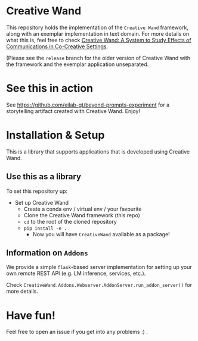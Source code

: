 # Creative Wand

This repository holds the implementation of the `Creative Wand` framework, along with an exemplar implementation in text
domain.
For more details on what this is, feel free to
check [Creative Wand: A System to Study Effects of Communications in Co-Creative Settings](https://ojs.aaai.org/index.php/AIIDE/article/view/21946).

(Please see the `release` branch for the older version of Creative Wand with the framework and the exemplar application unseparated.

# See this in action
See https://github.com/eilab-gt/beyond-prompts-experiment for a storytelling artifact created with Creative Wand. Enjoy!

# Installation & Setup

This is a library that supports applications that is developed using Creative Wand.

## Use this as a library

To set this repository up:

- Set up Creative Wand
  - Create a conda env / virtual env / your favourite
  - Clone the Creative Wand framework (this repo)
  - `cd` to the root of the cloned repository
  - `pip install -e .`
    - Now you will have `CreativeWand` available as a package!

## Information on `Addons`

We provide a simple `flask`-based server implementation for setting up your own
remote REST API (e.g. LM inference, services, etc.).

Check `CreativeWand.Addons.Webserver.AddonServer.run_addon_server()` for more details.

# Have fun!

Feel free to open an issue if you get into any problems :) .
